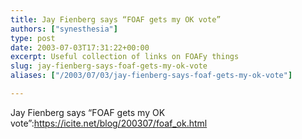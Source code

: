 ```yaml
---
title: Jay Fienberg says “FOAF gets my OK vote”
authors: ["synesthesia"]
type: post
date: 2003-07-03T17:31:22+00:00
excerpt: Useful collection of links on FOAFy things
slug: jay-fienberg-says-foaf-gets-my-ok-vote 
aliases: ["/2003/07/03/jay-fienberg-says-foaf-gets-my-ok-vote"]

---
```

Jay Fienberg says &#8220;FOAF gets my OK vote&#8221;:https://icite.net/blog/200307/foaf_ok.html